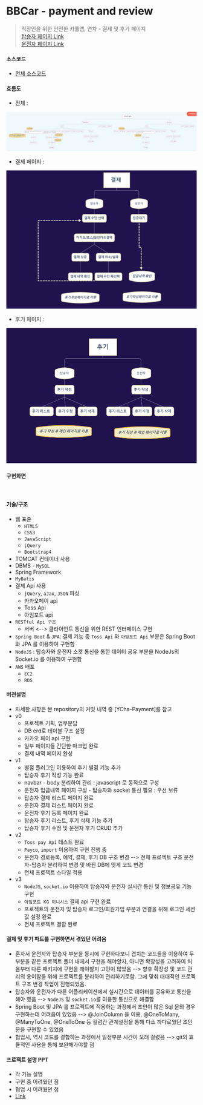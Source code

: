# BBCar - payment and review
> 직장인을 위한 안전한 카풀앱, 연차 - 결제 및 후기 페이지 <br>
>[탑승자 페이지 Link](http://13.125.252.85:8080/passenger/) <br>
>[운전자 페이지 Link](http://13.125.252.85:8080/driver/)

#### 소스코드 
* [전체 소스코드](https://github.com/mand2/y-car-project)

#### 흐름도
* 전체 : 
<img src="https://github.com/Miniminis/BBCar/blob/master/ycar_frame.png">

* 결제 페이지 : 
<img src="https://github.com/Miniminis/BBCar/blob/master/payment.png">

* 후기 페이지 : 
<img src="https://github.com/Miniminis/BBCar/blob/master/review.png">

#### 구현화면 
<img src="">

#### 기술/구조
* 웹 표준 
    * `HTML5`
    * `CSS3`
    * `JavaScript`
    * `jQuery`
    * `Bootstrap4`
* TOMCAT 컨테이너 사용
* DBMS - `MySQL`
* Spring Framework
* `MyBatis`
* 결제 Api 사용 
    * `jQuery`, `aJax`, `JSON` 파싱
    * 카카오페이 api
    * Toss Api 
    * 아임포트 api
* `RESTful Api 구조`  
    * 서버 <--> 클라이언트 통신을 위한 REST 인터페이스 구현
* `Spring Boot` & `JPA`: 결제 기능 중 `Toss Api` 와 `아임포트 Api` 부분은 Spring Boot 와 JPA 를 이용하여 구현함 
* `NodeJS` : 탑승자와 운전자 소켓 통신을 통한 데이터 공유 부분을 NodeJs의 Socket.io 를 이용하여 구현함 
* `AWS` 배포
    * `EC2`
    * `RDS`

#### 버전설명
* 자세한 사항은 본 repository의 커밋 내역 중 [YCha-Payment]를 참고
* v0
   * 프로젝트 기획, 업무분담
   * DB erd로 테이블 구조 설정 
   * 카카오 페이 api 구현 
   * 일부 페이지들 간단한 마크업 완료 
   * 결제 내역 페이지 완성 
* v1
   * 별점 플러그인 이용하여 후기 별점 기능 추가 
   * 탑승자 후기 작성 기능 완료 
   * navbar - body 분리하여 관리 : javascript 로 동적으로 구성 
   * 운전자 입금내역 페이지 구성 - 탑승자와 socket 통신 필요 : 우선 보류 
   * 탑승자 결제 리스트 페이지 완료 
   * 운전자 결제 리스트 페이지 완료 
   * 운전자 후기 등록 페이지 완료 
   * 탑승자 후기 리스트, 후기 삭제 기능 추가 
   * 탑승자 후기 수정 및 운전자 후기 CRUD 추가  
* v2
    * `Toss pay Api` 테스트 완료 
    * `Payco`, `import` 이용하여 구현 진행 중 
    * 운전자 경로등록, 예약, 결제, 후기 DB 구조 변경 --> 전체 프로젝트 구조 운전자-탑승자 분리하여 변경 및 바뀐 DB에 맞게 코드 변경 
    * 전체 프로젝트 스타일 적용 
* v3 
   * `NodeJS`, `socket.io` 이용하여 탑승자와 운전자 실시간 통신 및 정보공유 기능 구현 
   * `아임포트 KG 이니시스` 결제 api 구현 완료
   * 프로젝트의 운전자 및 탑승자 로그인/회원가입 부분과 연결을 위해 로그인 세션 값 설정 완료 
   * 전체 프로젝트 결합 완료 
   
#### 결제 및 후기 파트를 구현하면서 겪었던 어려움 
* 혼자서 운전자와 탑승자 부분을 동시에 구현하다보니 겹치는 코드들을 이용하여 두 부분을 같은 프로젝트 폴더 내에서 구현을 해야할지, 아니면 확장성을 고려하여 처음부터 다른 패키지에 구현을 해야할지 고민이 많았음 
--> 향후 확장성 및 코드 관리의 용이함을 위해 프로젝트를 분리하여 관리하기로함. 그에 맞춰 대대적인 프로젝트 구조 변경 작업이 진행되었음.  
* 탑승자와 운전자가 다른 어플리케이션에서 실시간으로 데이터를 공유하고 통신을 해야 했음 
--> `NodeJS` 및 `socket.io`를 이용한 통신으로 해결함 
* Spring Boot 및 JPA 를 프로젝트에 적용하는 과정에서 조인이 많은 Sql 문의 경우 구현하는데 어려움이 있었음 
--> @JoinColumn 을 이용, @OneToMany, @ManyToOne, @OneToOne 등 컬럼간 관계설정을 통해 다소 까다로웠던 조인문을 구현할 수 있었음 
* 협업시, 역시 코드를 결합하는 과정에서 일정부분 시간이 오래 걸렸음 
--> git의 효율적인 사용을 통해 보완해가야할 점 

#### 프로젝트 설명 PPT 
* 각 기능 설명 
* 구현 중 어려웠던 점 
* 협업 시 어려웠던 점
* [Link](https://docs.google.com/presentation/d/1_1OVTik6grzxKbo3_WMnwzl9_Jl6KYHD/edit)
